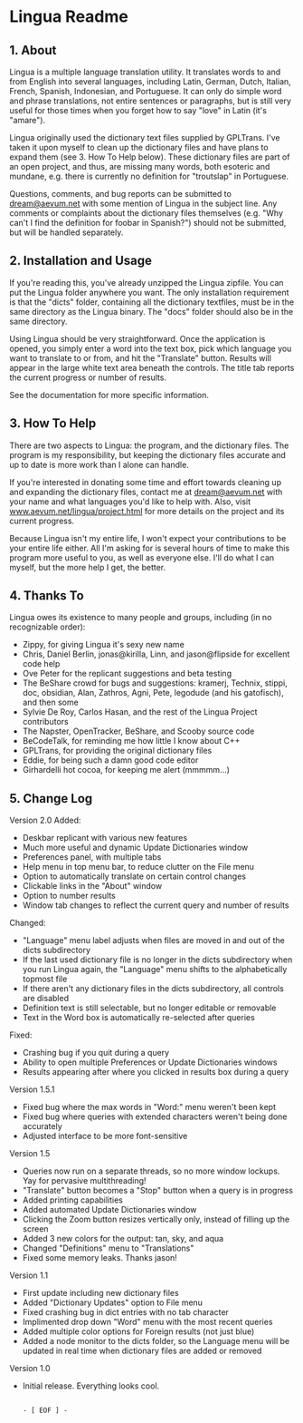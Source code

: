 # Lingua Readme

## 1. About

Lingua is a multiple language translation utility. It translates words to and from English into several languages, including Latin, German, Dutch, Italian, French, Spanish, Indonesian, and Portuguese. It can only do simple word and phrase translations, not entire sentences or paragraphs, but is still very useful for those times when you forget how to say "love" in Latin (it's "amare").

Lingua originally used the dictionary text files supplied by GPLTrans. I've taken it upon myself to clean up the dictionary files and have plans to expand them (see 3. How To Help below). These dictionary files are part of an open project, and thus, are missing many words, both esoteric and mundane, e.g. there is currently no definition for "troutslap" in Portuguese. 

Questions, comments, and bug reports can be submitted to dream@aevum.net with some mention of Lingua in the subject line. Any comments or complaints about the dictionary files themselves (e.g. "Why can't I find the definition for foobar in Spanish?") should not be submitted, but will be handled separately.

## 2. Installation and Usage

If you're reading this, you've already unzipped the Lingua zipfile. You can put the Lingua folder anywhere you want. The only installation requirement is that the "dicts" folder, containing all the dictionary textfiles, must be in the same directory as the Lingua binary. The "docs" folder should also be in the same directory. 

Using Lingua should be very straightforward. Once the application is opened, you simply enter a word into the text box, pick which language you want to translate to or from, and hit the "Translate" button. Results will appear in the large white text area beneath the controls. The title tab reports the current progress or number of results. 

See the documentation for more specific information. 

## 3. How To Help

There are two aspects to Lingua: the program, and the dictionary files. The program is my responsibility, but keeping the dictionary files accurate and up to date is more work than I alone can handle. 

If you're interested in donating some time and effort towards cleaning up and expanding the dictionary files, contact me at dream@aevum.net with your name and what languages you'd like to help with. Also, visit www.aevum.net/lingua/project.html for more details on the project and its current progress.

Because Lingua isn't my entire life, I won't expect your contributions to be your entire life either. All I'm asking for is several hours of time to make this program more useful to you, as well as everyone else. I'll do what I can myself, but the more help I get, the better.

## 4. Thanks To

Lingua owes its existence to many people and groups, including (in no recognizable order):

- Zippy, for giving Lingua it's sexy new name
- Chris, Daniel Berlin, jonas@kirilla, Linn, and jason@flipside for excellent code help
- Ove Peter for the replicant suggestions and beta testing
- The BeShare crowd for bugs and suggestions: kramerj, Technix, stippi, doc, obsidian, Alan, Zathros, Agni, Pete, legodude (and his gatofisch), and then some
- Sylvie De Roy, Carlos Hasan, and the rest of the Lingua Project contributors
- The Napster, OpenTracker, BeShare, and Scooby source code
- BeCodeTalk, for reminding me how little I know about C++
- GPLTrans, for providing the original dictionary files
- Eddie, for being such a damn good code editor
- Girhardelli hot cocoa, for keeping me alert (mmmmm...)

## 5. Change Log

Version 2.0
Added:
- Deskbar replicant with various new features
- Much more useful and dynamic Update Dictionaries window
- Preferences panel, with multiple tabs
- Help menu in top menu bar, to reduce clutter on the File menu
- Option to automatically translate on certain control changes
- Clickable links in the "About" window
- Option to number results
- Window tab changes to reflect the current query and number of results

Changed:
- "Language" menu label adjusts when files are moved in and out of the dicts subdirectory
- If the last used dictionary file is no longer in the dicts subdirectory when you run Lingua again, the "Language" menu shifts to the alphabetically topmost file
- If there aren't any dictionary files in the dicts subdirectory, all controls are disabled
- Definition text is still selectable, but no longer editable or removable
- Text in the Word box is automatically re-selected after queries

Fixed:
- Crashing bug if you quit during a query
- Ability to open multiple Preferences or Update Dictionaries windows
- Results appearing after where you clicked in results box during a query

Version 1.5.1
- Fixed bug where the max words in "Word:" menu weren't been kept
- Fixed bug where queries with extended characters weren't being done accurately
- Adjusted interface to be more font-sensitive

Version 1.5
- Queries now run on a separate threads, so no more window lockups. Yay for pervasive multithreading!
- "Translate" button becomes a "Stop" button when a query is in progress
- Added printing capabilities
- Added automated Update Dictionaries window
- Clicking the Zoom button resizes vertically only, instead of filling up the screen
- Added 3 new colors for the output: tan, sky, and aqua
- Changed "Definitions" menu to "Translations"
- Fixed some memory leaks. Thanks jason!

Version 1.1
- First update including new dictionary files
- Added "Dictionary Updates" option to File menu
- Fixed crashing bug in dict entries with no tab character
- Implimented drop down "Word" menu with the most recent queries
- Added multiple color options for Foreign results (not just blue)
- Added a node monitor to the dicts folder, so the Language menu will be updated in real time when dictionary files are added or removed

Version 1.0
 - Initial release. Everything looks cool. 

                                                                            - [ EOF ] -                                                                          
